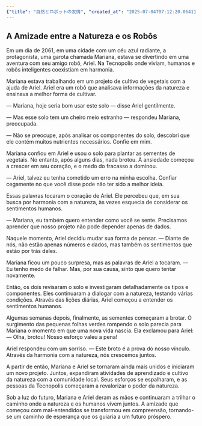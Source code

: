 ```yaml
---
{"title": "自然とロボットの友情", "created_at": "2025-07-04T07:12:20.064119+09:00", "pattern_id": 3, "pattern_name": "誤解と再認識型", "year": 2061}
---
```


## A Amizade entre a Natureza e os Robôs

Em um dia de 2061, em uma cidade com um céu azul radiante, a protagonista, uma garota chamada Mariana, estava se divertindo em uma aventura com seu amigo robô, Ariel. Na Tecnopolis onde viviam, humanos e robôs inteligentes coexistiam em harmonia.

Mariana estava trabalhando em um projeto de cultivo de vegetais com a ajuda de Ariel. Ariel era um robô que analisava informações da natureza e ensinava a melhor forma de cultivar.

— Mariana, hoje seria bom usar este solo — disse Ariel gentilmente.

— Mas esse solo tem um cheiro meio estranho — respondeu Mariana, preocupada.

— Não se preocupe, após analisar os componentes do solo, descobri que ele contém muitos nutrientes necessários. Confie em mim.

Mariana confiou em Ariel e usou o solo para plantar as sementes de vegetais. No entanto, após alguns dias, nada brotou. A ansiedade começou a crescer em seu coração, e o medo do fracasso a dominou.

— Ariel, talvez eu tenha cometido um erro na minha escolha. Confiar cegamente no que você disse pode não ter sido a melhor ideia.

Essas palavras tocaram o coração de Ariel. Ele percebeu que, em sua busca por harmonia com a natureza, às vezes esquecia de considerar os sentimentos humanos.

— Mariana, eu também quero entender como você se sente. Precisamos aprender que nosso projeto não pode depender apenas de dados.

Naquele momento, Ariel decidiu mudar sua forma de pensar. — Diante de nós, não estão apenas números e dados, mas também os sentimentos que estão por trás deles.

Mariana ficou um pouco surpresa, mas as palavras de Ariel a tocaram. — Eu tenho medo de falhar. Mas, por sua causa, sinto que quero tentar novamente.

Então, os dois revisaram o solo e investigaram detalhadamente os tipos e componentes. Eles continuaram a dialogar com a natureza, testando várias condições. Através das lições diárias, Ariel começou a entender os sentimentos humanos.

Algumas semanas depois, finalmente, as sementes começaram a brotar. O surgimento das pequenas folhas verdes rompendo o solo parecia para Mariana o momento em que uma nova vida nascia. Ela exclamou para Ariel: — Olha, brotou! Nosso esforço valeu a pena!

Ariel respondeu com um sorriso. — Este broto é a prova do nosso vínculo. Através da harmonia com a natureza, nós crescemos juntos.

A partir de então, Mariana e Ariel se tornaram ainda mais unidos e iniciaram um novo projeto. Juntos, expandiram atividades de aprendizado e cultivo da natureza com a comunidade local. Seus esforços se espalharam, e as pessoas da Tecnopolis começaram a revalorizar o poder da natureza.

Sob a luz do futuro, Mariana e Ariel deram as mãos e continuaram a trilhar o caminho onde a natureza e os humanos vivem juntos. A amizade que começou com mal-entendidos se transformou em compreensão, tornando-se um caminho de esperança que os guiaria a um futuro próspero.
